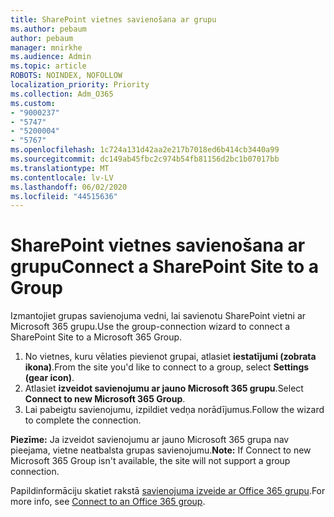 ```yaml
---
title: SharePoint vietnes savienošana ar grupu
ms.author: pebaum
author: pebaum
manager: mnirkhe
ms.audience: Admin
ms.topic: article
ROBOTS: NOINDEX, NOFOLLOW
localization_priority: Priority
ms.collection: Adm_O365
ms.custom:
- "9000237"
- "5747"
- "5200004"
- "5767"
ms.openlocfilehash: 1c724a131d42aa2e217b7018ed6b414cb3440a99
ms.sourcegitcommit: dc149ab45fbc2c974b54fb81156d2bc1b07017bb
ms.translationtype: MT
ms.contentlocale: lv-LV
ms.lasthandoff: 06/02/2020
ms.locfileid: "44515636"
---
```

# <a name="connect-a-sharepoint-site-to-a-group"></a><span data-ttu-id="2660b-102">SharePoint vietnes savienošana ar grupu</span><span class="sxs-lookup"><span data-stu-id="2660b-102">Connect a SharePoint Site to a Group</span></span>

<span data-ttu-id="2660b-103">Izmantojiet grupas savienojuma vedni, lai savienotu SharePoint vietni ar Microsoft 365 grupu.</span><span class="sxs-lookup"><span data-stu-id="2660b-103">Use the group-connection wizard to connect a SharePoint Site to a Microsoft 365 Group.</span></span>

1. <span data-ttu-id="2660b-104">No vietnes, kuru vēlaties pievienot grupai, atlasiet **iestatījumi (zobrata ikona)**.</span><span class="sxs-lookup"><span data-stu-id="2660b-104">From the site you'd like to connect to a group, select  **Settings (gear icon)**.</span></span>
2. <span data-ttu-id="2660b-105">Atlasiet **izveidot savienojumu ar jauno Microsoft 365 grupu**.</span><span class="sxs-lookup"><span data-stu-id="2660b-105">Select  **Connect to new Microsoft 365 Group**.</span></span>
3. <span data-ttu-id="2660b-106">Lai pabeigtu savienojumu, izpildiet vedņa norādījumus.</span><span class="sxs-lookup"><span data-stu-id="2660b-106">Follow the wizard to complete the connection.</span></span>

<span data-ttu-id="2660b-107">**Piezīme:**  Ja izveidot savienojumu ar jauno Microsoft 365 grupa nav pieejama, vietne neatbalsta grupas savienojumu.</span><span class="sxs-lookup"><span data-stu-id="2660b-107">**Note:**  If Connect to new Microsoft 365 Group isn't available, the site will not support a group connection.</span></span>

<span data-ttu-id="2660b-108">Papildinformāciju skatiet rakstā [savienojuma izveide ar Office 365 grupu](https://docs.microsoft.com/sharepoint/dev/transform/modernize-connect-to-office365-group).</span><span class="sxs-lookup"><span data-stu-id="2660b-108">For more info, see  [Connect to an Office 365 group](https://docs.microsoft.com/sharepoint/dev/transform/modernize-connect-to-office365-group).</span></span>